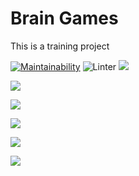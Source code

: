 # Brain Games
This is a training project 

[![Maintainability](https://api.codeclimate.com/v1/badges/a99a88d28ad37a79dbf6/maintainability)](https://codeclimate.com/github/codeclimate/codeclimate/maintainability) ![Linter](https://github.com/M9lTHblu/frontend-project-lvl1/workflows/Linter/badge.svg)
<a href="https://asciinema.org/a/7fJBVyHUxJwVE8xzGkl81uQxV" target="_blank"><img src="https://asciinema.org/a/7fJBVyHUxJwVE8xzGkl81uQxV.svg" /></a>

<a href="https://asciinema.org/a/OzU3uA66kfWnCvkuyD1iCBBJT" target="_blank"><img src="https://asciinema.org/a/OzU3uA66kfWnCvkuyD1iCBBJT.svg" /></a>

<a href="https://asciinema.org/a/XtkHdf9k7Lh7ICOkmvClUk3PZ" target="_blank"><img src="https://asciinema.org/a/XtkHdf9k7Lh7ICOkmvClUk3PZ.svg" /></a>

<a href="https://asciinema.org/a/ircP7zOw0SveHjIwPsXigz1jH" target="_blank"><img src="https://asciinema.org/a/ircP7zOw0SveHjIwPsXigz1jH.svg" /></a>


<a href="https://asciinema.org/a/H1f4HVeD0fFxCWW14iQKTPwBe" target="_blank"><img src="https://asciinema.org/a/H1f4HVeD0fFxCWW14iQKTPwBe.svg" /></a>

<a href="https://asciinema.org/a/QoYsNSdu0npxNImXXnvvzQS5s" target="_blank"><img src="https://asciinema.org/a/QoYsNSdu0npxNImXXnvvzQS5s.svg" /></a>
